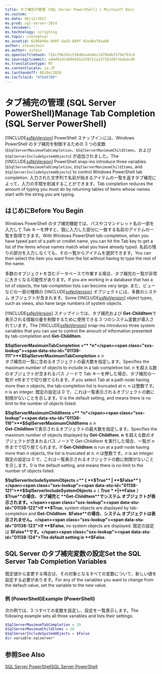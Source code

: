 ```yaml
---
title: タブ補完の管理 (SQL Server PowerShell) | Microsoft Docs
ms.custom: ''
ms.date: 06/13/2017
ms.prod: sql-server-2014
ms.reviewer: ''
ms.technology: scripting
ms.topic: conceptual
ms.assetid: 6296848a-890f-4ad3-8d9f-92ed6a79aa00
author: stevestein
ms.author: sstein
ms.openlocfilehash: 72bcf96245c536d6ea444bc1d7964b7579e793c8
ms.sourcegitcommit: ad4d92dce894592a259721a1571b1d8736abacdb
ms.translationtype: MT
ms.contentlocale: ja-JP
ms.lasthandoff: 08/04/2020
ms.locfileid: "87645700"
---
```

# <a name="manage-tab-completion-sql-server-powershell"></a><span data-ttu-id="01138-102">タブ補完の管理 (SQL Server PowerShell)</span><span class="sxs-lookup"><span data-stu-id="01138-102">Manage Tab Completion (SQL Server PowerShell)</span></span>
  <span data-ttu-id="01138-103">[!INCLUDE[ssNoVersion](../includes/ssnoversion-md.md)] PowerShell スナップインには、Windows PowerShell のタブ補完を制御するための 3 つの変数 (`$SqlServerMaximumTabCompletion`、`$SqlServerMaximumChildItems`、および `$SqlServerIncludeSystemObjects`) が追加されました。</span><span class="sxs-lookup"><span data-stu-id="01138-103">The [!INCLUDE[ssNoVersion](../includes/ssnoversion-md.md)] PowerShell snap-ins introduce three variables (`$SqlServerMaximumTabCompletion`, `$SqlServerMaximumChildItems`, and `$SqlServerIncludeSystemObjects`) to control Windows PowerShell tab completion.</span></span> <span data-ttu-id="01138-104">入力された文字列で名前が始まるアイテムの一覧を返すタブ補完によって、入力の手間を削減することができます。</span><span class="sxs-lookup"><span data-stu-id="01138-104">Tab completion reduces the amount of typing you must do by returning tables of items whose names start with the string you are typing.</span></span>  
  
## <a name="before-you-begin"></a><span data-ttu-id="01138-105">はじめに</span><span class="sxs-lookup"><span data-stu-id="01138-105">Before You Begin</span></span>  
 <span data-ttu-id="01138-106">Windows PowerShell のタブ補完機能では、パスやコマンドレット名の一部を入力して Tab キーを押すと、既に入力した部分に一致する名前のアイテムの一覧を取得できます。</span><span class="sxs-lookup"><span data-stu-id="01138-106">With Windows PowerShell tab-completion, when you have typed part of a path or cmdlet name, you can hit the Tab key to get a list of the items whose names match what you have already typed.</span></span> <span data-ttu-id="01138-107">名前の残りの部分を入力しなくても、その一覧からアイテムを選択できます。</span><span class="sxs-lookup"><span data-stu-id="01138-107">You can then select the item you want from the list without having to type the rest of the name.</span></span>  
  
 <span data-ttu-id="01138-108">多数のオブジェクトを含むデータベースで作業する場合、タブ補完の一覧が非常に大きくなる可能性があります。</span><span class="sxs-lookup"><span data-stu-id="01138-108">If you are working in a database that has a lot of objects, the tab-completion lists can become very large.</span></span> <span data-ttu-id="01138-109">また、ビューなどの一部の種類の [!INCLUDE[ssNoVersion](../includes/ssnoversion-md.md)] オブジェクトには、多数のシステム オブジェクトが含まれます。</span><span class="sxs-lookup"><span data-stu-id="01138-109">Some [!INCLUDE[ssNoVersion](../includes/ssnoversion-md.md)] object types, such as views, also have large numbers of system objects.</span></span>  
  
 <span data-ttu-id="01138-110">[!INCLUDE[ssNoVersion](../includes/ssnoversion-md.md)] スナップインでは、タブ補完および **Get-ChildItem**で表示される情報の量を制御するために使用できる 3 つのシステム変数が導入されています。</span><span class="sxs-lookup"><span data-stu-id="01138-110">The [!INCLUDE[ssNoVersion](../includes/ssnoversion-md.md)] snap-ins introduces three system variables that you can use to control the amount of information presented by tab-completion and **Get-ChildItem**.</span></span>  
  
 <span data-ttu-id="01138-111">**$SqlServerMaximumTabCompletion =** *n*</span><span class="sxs-lookup"><span data-stu-id="01138-111">**$SqlServerMaximumTabCompletion =** *n*</span></span>  
 <span data-ttu-id="01138-112">タブ補完の一覧に含めるオブジェクトの最大数を指定します。</span><span class="sxs-lookup"><span data-stu-id="01138-112">Specifies the maximum number of objects to include in a tab-completion list.</span></span> <span data-ttu-id="01138-113">*n* を超える数のオブジェクトが含まれるパス ノードで Tab キーを押した場合、タブ補完の一覧が *n*件までで切り捨てられます。</span><span class="sxs-lookup"><span data-stu-id="01138-113">If you select Tab at a path node having more than *n* objects, the tab-completion list is truncated at *n*.</span></span> <span data-ttu-id="01138-114">*n* は整数です。</span><span class="sxs-lookup"><span data-stu-id="01138-114">*n* is an integer.</span></span> <span data-ttu-id="01138-115">既定の設定は 0 で、これは一覧表示されるオブジェクトの数に制限がないことを示します。</span><span class="sxs-lookup"><span data-stu-id="01138-115">0 is the default setting, and means there is no limit to the number of objects listed.</span></span>  
  
 <span data-ttu-id="01138-116">**$SqlServerMaximumChildItems =** *n*</span><span class="sxs-lookup"><span data-stu-id="01138-116">**$SqlServerMaximumChildItems =** *n*</span></span>  
 <span data-ttu-id="01138-117">**Get-ChildItem**で表示されるオブジェクトの最大数を指定します。</span><span class="sxs-lookup"><span data-stu-id="01138-117">Specifies the maximum number of objects displayed by **Get-ChildItem**.</span></span> <span data-ttu-id="01138-118">**n** を超える数のオブジェクトが含まれるパス ノードで *Get-ChildItem* を実行した場合、一覧が *n*件までで切り捨てられます。</span><span class="sxs-lookup"><span data-stu-id="01138-118">If **Get-ChildItem** is run at a path node having more than *n* objects, the list is truncated at *n*.</span></span> <span data-ttu-id="01138-119">*n* は整数です。</span><span class="sxs-lookup"><span data-stu-id="01138-119">*n* is an integer.</span></span> <span data-ttu-id="01138-120">既定の設定は 0 で、これは一覧表示されるオブジェクトの数に制限がないことを示します。</span><span class="sxs-lookup"><span data-stu-id="01138-120">0 is the default setting, and means there is no limit to the number of objects listed.</span></span>  
  
 <span data-ttu-id="01138-121">**$SqlServerIncludeSystemObjects =** { **$True** | **$False** }</span><span class="sxs-lookup"><span data-stu-id="01138-121">**$SqlServerIncludeSystemObjects =** { **$True** | **$False** }</span></span>  
 <span data-ttu-id="01138-122">**$True**の場合、タブ補完と **Get-ChildItem**でシステム オブジェクトが表示されます。</span><span class="sxs-lookup"><span data-stu-id="01138-122">If **$True**, system objects are displayed by tab-completion and **Get-ChildItem**.</span></span> <span data-ttu-id="01138-123">**$False**の場合、システム オブジェクトは表示されません。</span><span class="sxs-lookup"><span data-stu-id="01138-123">If **$False**, no system objects are displayed.</span></span> <span data-ttu-id="01138-124">既定の設定は **$False**です。</span><span class="sxs-lookup"><span data-stu-id="01138-124">The default setting is **$False**.</span></span>  
  
## <a name="set-the-sql-server-tab-completion-variables"></a><span data-ttu-id="01138-125">SQL Server のタブ補完変数の設定</span><span class="sxs-lookup"><span data-stu-id="01138-125">Set the SQL Server Tab Completion Variables</span></span>  
 <span data-ttu-id="01138-126">既定値から変更する場合は、その対象となるすべての変数について、新しい値を設定する必要があります。</span><span class="sxs-lookup"><span data-stu-id="01138-126">For any of the variables you want to change from the default value, set the variable to the new value.</span></span>  
  
### <a name="example-powershell"></a><span data-ttu-id="01138-127">例 (PowerShell)</span><span class="sxs-lookup"><span data-stu-id="01138-127">Example (PowerShell)</span></span>  
 <span data-ttu-id="01138-128">次の例では、3 つすべての変数を設定し、設定を一覧表示します。</span><span class="sxs-lookup"><span data-stu-id="01138-128">The following example sets all three variables and lists their settings:</span></span>  
  
```powershell
$SqlServerMaximumTabCompletion = 20  
$SqlServerMaximumChildItems = 10  
$SqlServerIncludeSystemObjects = $False  
dir variable:sqlserver*  
```  
  
## <a name="see-also"></a><span data-ttu-id="01138-129">参照</span><span class="sxs-lookup"><span data-stu-id="01138-129">See Also</span></span>  
 [<span data-ttu-id="01138-130">SQL Server PowerShell</span><span class="sxs-lookup"><span data-stu-id="01138-130">SQL Server PowerShell</span></span>](sql-server-powershell.md)  
